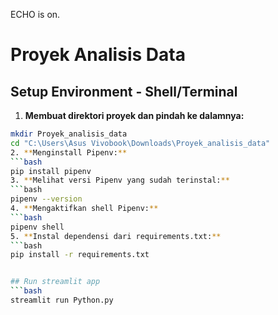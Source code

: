 ECHO is on.

# Proyek Analisis Data

## Setup Environment - Shell/Terminal
1. **Membuat direktori proyek dan pindah ke dalamnya:**
```bash
mkdir Proyek_analisis_data
cd "C:\Users\Asus Vivobook\Downloads\Proyek_analisis_data"
2. **Menginstall Pipenv:**
```bash
pip install pipenv
3. **Melihat versi Pipenv yang sudah terinstal:**
```bash
pipenv --version
4. **Mengaktifkan shell Pipenv:**
```bash
pipenv shell
5. **Instal dependensi dari requirements.txt:**
```bash
pip install -r requirements.txt


## Run streamlit app
```bash
streamlit run Python.py